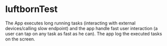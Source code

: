 # luftbornTest
The App executes long running tasks (interacting with external devices/calling slow endpoint) and 
the app handle fast user interaction (a user can tap on any task as fast as he can).
The app log the executed tasks on the screen.
